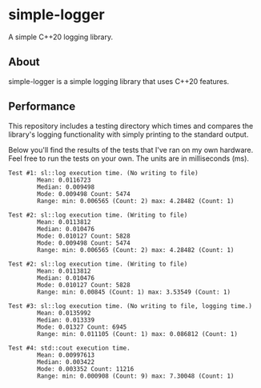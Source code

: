 # simple-logger

A simple C++20 logging library.

## About

simple-logger is a simple logging library that uses C++20 features.

## Performance

This repository includes a testing directory which times and compares the library's logging functionality with simply printing to the standard output.

Below you'll find the results of the tests that I've ran on my own hardware. Feel free to run the tests on your own. The units are in milliseconds (ms).

```
Test #1: sl::log execution time. (No writing to file)
        Mean: 0.0116723
        Median: 0.009498
        Mode: 0.009498 Count: 5474
        Range: min: 0.006565 (Count: 2) max: 4.28482 (Count: 1)

Test #2: sl::log execution time. (Writing to file)
        Mean: 0.0113812
        Median: 0.010476
        Mode: 0.010127 Count: 5828
        Mode: 0.009498 Count: 5474
        Range: min: 0.006565 (Count: 2) max: 4.28482 (Count: 1)

Test #2: sl::log execution time. (Writing to file)
        Mean: 0.0113812
        Median: 0.010476
        Mode: 0.010127 Count: 5828
        Range: min: 0.00845 (Count: 1) max: 3.53549 (Count: 1)

Test #3: sl::log execution time. (No writing to file, logging time.)
        Mean: 0.0135992
        Median: 0.013339
        Mode: 0.01327 Count: 6945
        Range: min: 0.011105 (Count: 1) max: 0.086812 (Count: 1)

Test #4: std::cout execution time.
        Mean: 0.00997613
        Median: 0.003422
        Mode: 0.003352 Count: 11216
        Range: min: 0.000908 (Count: 9) max: 7.30048 (Count: 1)
```
